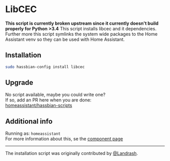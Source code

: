 # LibCEC

**This script is currently broken upstream since it currently doesn't build properly for Python >3.4**
This script installs libcec and it dependencies. Further more this script symlinks the system wide packages to the Home Assistant venv so they can be used with Home Assistant.

## Installation

```bash
sudo hassbian-config install libcec
```

## Upgrade

No script available, maybe you could write one?  
If so, add an PR here when you are done:  
[homeassistant/hassbian-scripts][repo]

## Additional info

Running as: `homeassistant`  
For more information about this, se the [component page][component]

***

The installation script was originally contributed by [@Landrash][landrash].

<!--- Links --->
[component]: https://home-assistant.io/components/hdmi_cec/
[landrash]: https://github.com/landrash
[repo]: https://github.com/home-assistant/hassbian-scripts/pulls
